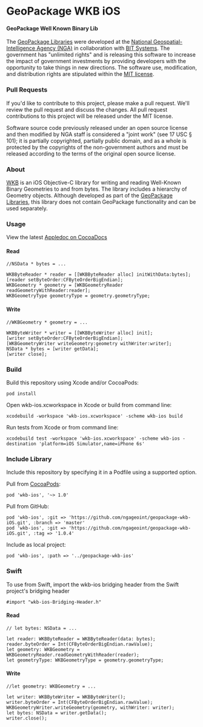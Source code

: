 # GeoPackage WKB iOS

#### GeoPackage Well Known Binary Lib ####

The [GeoPackage Libraries](http://ngageoint.github.io/GeoPackage/) were developed at the [National Geospatial-Intelligence Agency (NGA)](http://www.nga.mil/) in collaboration with [BIT Systems](http://www.bit-sys.com/). The government has "unlimited rights" and is releasing this software to increase the impact of government investments by providing developers with the opportunity to take things in new directions. The software use, modification, and distribution rights are stipulated within the [MIT license](http://choosealicense.com/licenses/mit/).

### Pull Requests ###
If you'd like to contribute to this project, please make a pull request. We'll review the pull request and discuss the changes. All pull request contributions to this project will be released under the MIT license.

Software source code previously released under an open source license and then modified by NGA staff is considered a "joint work" (see 17 USC § 101); it is partially copyrighted, partially public domain, and as a whole is protected by the copyrights of the non-government authors and must be released according to the terms of the original open source license.

### About ###

[WKB](http://ngageoint.github.io/geopackage-wkb-ios/) is an iOS Objective-C library for writing and reading Well-Known Binary Geometries to and from bytes. The library includes a hierarchy of Geometry objects. Although developed as part of the [GeoPackage Libraries](http://ngageoint.github.io/GeoPackage/), this library does not contain GeoPackage functionality and can be used separately.

### Usage ###

View the latest [Appledoc on CocoaDocs](http://cocoadocs.org/docsets/wkb-ios)

#### Read ####

    //NSData * bytes = ...    
    
    WKBByteReader * reader = [[WKBByteReader alloc] initWithData:bytes];
    [reader setByteOrder:CFByteOrderBigEndian];
    WKBGeometry * geometry = [WKBGeometryReader readGeometryWithReader:reader];
    WKBGeometryType geometryType = geometry.geometryType;

#### Write ####

    //WKBGeometry * geometry = ...
    
    WKBByteWriter * writer = [[WKBByteWriter alloc] init];
    [writer setByteOrder:CFByteOrderBigEndian];
    [WKBGeometryWriter writeGeometry:geometry withWriter:writer];
    NSData * bytes = [writer getData];
    [writer close];

### Build ###

Build this repository using Xcode and/or CocoaPods:

    pod install

Open wkb-ios.xcworkspace in Xcode or build from command line:

    xcodebuild -workspace 'wkb-ios.xcworkspace' -scheme wkb-ios build

Run tests from Xcode or from command line:

    xcodebuild test -workspace 'wkb-ios.xcworkspace' -scheme wkb-ios -destination 'platform=iOS Simulator,name=iPhone 6s'

### Include Library ###

Include this repository by specifying it in a Podfile using a supported option.

Pull from [CocoaPods](https://cocoapods.org/pods/wkb-ios):

    pod 'wkb-ios', '~> 1.0'

Pull from GitHub:

    pod 'wkb-ios', :git => 'https://github.com/ngageoint/geopackage-wkb-iOS.git', :branch => 'master'
    pod 'wkb-ios', :git => 'https://github.com/ngageoint/geopackage-wkb-iOS.git', :tag => '1.0.4'

Include as local project:

    pod 'wkb-ios', :path => '../geopackage-wkb-ios'

### Swift ###

To use from Swift, import the wkb-ios bridging header from the Swift project's bridging header

    #import "wkb-ios-Bridging-Header.h"

#### Read ####

    // let bytes: NSData = ...
    
    let reader: WKBByteReader = WKBByteReader(data: bytes);
    reader.byteOrder = Int(CFByteOrderBigEndian.rawValue);
    let geometry: WKBGeometry = WKBGeometryReader.readGeometryWithReader(reader);
    let geometryType: WKBGeometryType = geometry.geometryType;

#### Write ####

    //let geometry: WKBGeometry = ...
    
    let writer: WKBByteWriter = WKBByteWriter();
    writer.byteOrder = Int(CFByteOrderBigEndian.rawValue);
    WKBGeometryWriter.writeGeometry(geometry, withWriter: writer);
    let bytes: NSData = writer.getData();
    writer.close();

